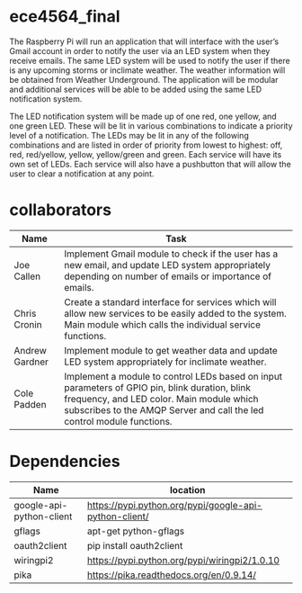 ece4564_final
=============
The Raspberry Pi will run an application that will interface with the user’s Gmail account in order to notify the user via an LED system when they receive emails. The same LED system will be used to notify the user if there is any upcoming storms or inclimate weather. The weather information will be obtained from Weather Underground. The application will be modular and additional services will be able to be added using the same LED notification system.

The LED notification system will be made up of one red, one yellow, and one green LED. These will be lit in various combinations to indicate a priority level of a notification. The LEDs may be lit in any of the following combinations and are listed in order of priority from lowest to highest: off, red, red/yellow, yellow, yellow/green and green. Each service will have its own set of LEDs. Each service will also have a pushbutton that will allow the user to clear a notification at any point.


collaborators
=============

Name | Task
--- | ---
Joe Callen | Implement Gmail module to check if the user has a new email, and update LED system appropriately depending on number of emails or importance of emails.
Chris Cronin | Create a standard interface for services which will allow new services to be easily added to the system. Main module which calls the individual service functions.
Andrew Gardner | Implement module to get weather data and update LED system appropriately for inclimate weather.
Cole Padden | Implement a module to control LEDs based on input parameters of GPIO pin, blink duration, blink frequency, and LED color. Main module which subscribes to the AMQP Server and call the led control module functions.


Dependencies
============
Name | location
--- | ---
google-api-python-client | https://pypi.python.org/pypi/google-api-python-client/
gflags | apt-get python-gflags
oauth2client | pip install oauth2client
wiringpi2 | https://pypi.python.org/pypi/wiringpi2/1.0.10
pika | https://pika.readthedocs.org/en/0.9.14/


